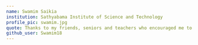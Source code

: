 ```yaml
---
name: Swamim Saikia
institution: Sathyabama Institute of Science and Technology
profile_pic: swamim.jpg
quote: Thanks to my friends, seniors and teachers who encouraged me to work hard. I am really thankful to all of you.
github_user: Swamim18
---
```

